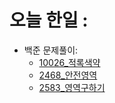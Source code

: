 # 오늘 한일 :
  - 백준 문제풀이:
    - [10026_적록색약](https://github.com/SeungMin2001/TIL/blob/main/algorithm_list/10026_%EC%A0%81%EB%A1%9D%EC%83%89%EC%95%BD.md) 
    - [2468_안전영역](https://github.com/SeungMin2001/TIL/blob/main/algorithm_list/2468_%EC%95%88%EC%A0%84%20%EC%98%81%EC%97%AD.md)
    - [2583_영역구하기](https://github.com/SeungMin2001/TIL/blob/main/algorithm_list/2583_%EC%98%81%EC%97%AD%EA%B5%AC%ED%95%98%EA%B8%B0.md)
